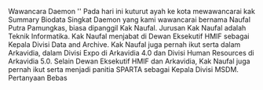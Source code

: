Wawancara Daemon ''
Pada hari ini kuturut ayah ke kota
mewawancarai kak
Summary
Biodata Singkat
Daemon yang kami wawancarai bernama Naufal Putra Pamungkas, biasa dipanggil Kak Naufal. Jurusan Kak Naufal adalah Teknik Informatika. Kak Naufal menjabat di Dewan Eksekutif HMIF sebagai Kepala Divisi Data and Archive. Kak Naufal juga pernah ikut serta dalam Arkavidia, dalam Divisi Expo di Arkavidia 4.0 dan Divisi Human Resources di Arkavidia 5.0. Selain Dewan Eksekutif HMIF dan Arkavidia, Kak Naufal juga pernah ikut serta menjadi panitia SPARTA sebagai Kepala Divisi MSDM.
Pertanyaan Bebas
